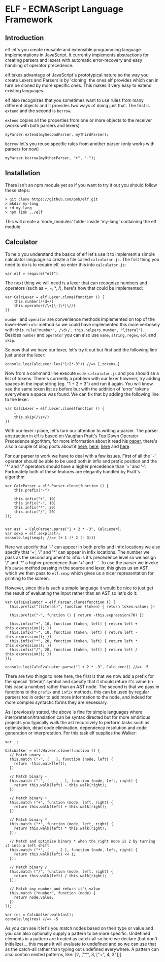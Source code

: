 # ELF - ECMAScript Language Framework

## Introduction

elf let's you create reusable and extensible programming language implementations in JavaScript.
It currently implements abstractions for creating parsers and lexers with automatic error-recovery and easy handling of operator precedence.

elf takes advantage of JavaScript's prototypical nature so the way you create Lexers and Parsers is by 'cloning' the ones elf provides which can in turn be cloned by more specific ones. This makes it very easy to extend existing languages.

elf also recognizes that you sometimes want to use rules from many different objects and it provides two ways of doing just that. The first is `extend` and the second is `borrow`.

`extend` copies all the properties from one or more objects to the receiver (works with both parsers and lexers)

	myParser.extend(mySecondParser, myThirdParser);

`borrow` let's you reuse specific rules from another parser (only works with parsers for now)

	myParser.borrow(myOtherParser, "+", "-");

## Installation

There isn't an npm module yet so if you want to try it out you should follow these steps:

	> git clone https://github.com/pmh/elf.git
	> mkdir my-lang
	> cd my-lang
	> npm link ../elf

This will create a 'node_modules' folder inside 'my-lang' containing the elf module.

## Calculator
To help you understand the basics of elf let's use it to implement a simple calculator language so create a file called `calculator.js`.
The first thing you need to do is to require elf, so enter this into `calculator.js`:
	
	var elf = require("elf")

The next thing we will need is a lexer that can recognize numbers and operators (such as +, -, *, /), here's how that could be implemented:
	
	var CalcLexer = elf.Lexer.clone(function () {
		this.number(/\d+/)
		this.operator(/\+|\-|\*|\//)
	})

`number` and `operator` are convenience methods implemented on top of the lower-level `rule` method so we could have implemented this more verbosely with `this.rule("number", /\d+/, this.helpers.number, "literal")`. Besides `number` and `operator` you can also use `name`, `string`, `regex`, `eol` and `skip`.

So now that we have our lexer, let's try it out but first add the following line just under the lexer:

	console.log(CalcLexer.lex("1+2*-3")) //=> […tokens…]

Now from a command line execute `node calculator.js` and you should se a list of tokens.
There's currently a problem with our lexer however, try adding spaces in the input string (eg. "1 + 2 * 3") and run it again. You will know see the same token list as before but with the addition of 'error' tokens everywhere a space was found. We can fix that by adding the following line to the lexer:

	var CalcLexer = elf.Lexer.clone(function () {
		…
		this.skip(/\s+/)
	})

With our lexer i place, let's turn our attention to writing a parser.
The parser abstraction in elf is based on Vaughan Pratt's Top Down Operator Precedence algorithm, for more information about it read his [paper](http://hall.org.ua/halls/wizzard/pdf/Vaughan.Pratt.TDOP.pdf), there's also a couple of blog posts about it [here](http://javascript.crockford.com/tdop/tdop.html), [here](http://effbot.org/zone/simple-top-down-parsing.htm), [here](http://eli.thegreenplace.net/2010/01/02/top-down-operator-precedence-parsing/) and [here](http://journal.stuffwithstuff.com/2011/03/19/pratt-parsers-expression-parsing-made-easy/).

For our parser to work we have to deal with a few issues. First of all the '-' operator should be able to be used both in infix and prefix position and the '*' and '/' operators should have a higher precedence than '+' and '-'. Fortunately both of these features are elegantly handled by Pratt's algorithm:

	var CalcParser = elf.Parser.clone(function () {
		this.prefix("-")
		
		this.infix("+", 10)
		this.infix("-", 10)
		this.infix("*", 20)
		this.infix("/", 20)
	});
	
	
	var ast  = CalcParser.parse("1 + 2 * -3", CalcLexer);
	var sexp = elf.sexp(ast);
	console.log(sexp); //=> (+ 1 (* 2 (- 3)))

Here we specify that '-' can appear in both prefix and infix locations we also specify that '+', '/' and '\*' can appear in infix locations. The number we pass as the second argument to infix is it's precedence level so we assign '/' and '\*' a higher precedence than '+' and '-'.
To use the parser we invoke it's `parse` method passing in the source and lexer, this gives us an AST which we then pass to `elf.sexp` which gives us a nicer representation for printing to the screen.

However, since this is such a simple language it would be nice to just get the result of evaluating the input rather than an AST so let's do it:

	var CalcEvaluator = elf.Parser.clone(function () {
	  this.prefix("(literal)", function (token) { return token.value; })
	
	  this.prefix("-", function () { return -this.expression(70) })
	
	  this.infix("+", 10, function (token, left) { return left + this.expression(); })
	  this.infix("-", 10, function (token, left) { return left - this.expression(); })
	  this.infix("*", 20, function (token, left) { return left * this.expression(); })
	  this.infix("/", 20, function (token, left) { return left / this.expression(); })
	});
	
	console.log(CalcEvaluator.parse("1 + 2 * -3", CalcLexer)) //=> -5

There are two things to note here, the first is that we now add a prefix for the special '(literal)' symbol and specify that it should return it's value (in this case a number) rather than an AST node.
The second is that we pass in functions to the `prefix` and `infix` methods, this can be used by regular parsers too in order to add more information to the node, and indeed for more complex syntactic forms they are necessary.

As I previously stated, the above is fine for simple languages where interpretation/translation can be syntax directed but for more ambitious projects you typically walk the ast recursively to perform tasks such as optimization, dead code elimination, dependency resolution and code generation or interpretation.
For this task elf supplies the Walker:

	var _;
	
	CalcWalker = elf.Walker.clone(function () {
	  // Match unary -
	  this.match ("-", [ _ ], function (node, left) {
		return -this.walk(left);
	  })
	  
	  // Match binary -
	  this.match ("-", [ _ , _ ], function (node, left, right) {
		return this.walk(left) - this.walk(right);
	  })
	
	  // Match binary +
	  this.match ("+", function (node, left, right) {
    	return this.walk(left) + this.walk(right);
	  })
	  
	  // Match binary *
	  this.match ("*", function (node, left, right) {
	    return this.walk(left) * this.walk(right);
	  });
	  
	  // Match and optimize binary * when the right node is 2 by turning it into a left shift
	  this.match ("*", [ _ , 2 ], function (node, left, right) {
	    return this.walk(left) << 1;
	  });
	  
	  // Match binary /
	  this.match ("/", function (node, left, right) {
	    return this.walk(left) / this.walk(right);
	  });
	  
	  // Match any number and return it's value
	  this.match ("number", function (node) {
	    return node.value;
	  })
	});
	
	var res = CalcWalker.walk(ast);
	console.log(res) //=> -5

As you can see it let's you match nodes based on their type or value and you can also optionally supply a pattern to be more specific. Undefined elements in a pattern are treated as catch-all so here we declare (but don't initialize) _, this means it will evaluate to undefined and so we can use that as the catch-all rather than typing out undefined everywhere. A pattern can also contain nested patterns, like: [2, ["*", 3, ["+", 4, 3"]]].